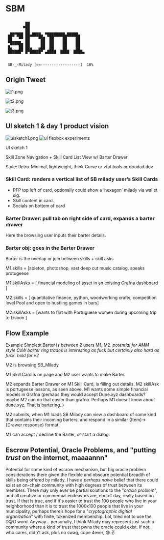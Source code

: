 # SBM

```
         ▄▄
        ▄██
         ██
 ▄██▀███ ██▄████▄ ▀████████▄█████▄
 ██   ▀▀ ██    ▀██  ██    ██    ██
 ▀█████▄ ██     ██  ██    ██    ██
 █▄   ██ ██▄   ▄██  ██    ██    ██
 ██████▀ █▀█████▀ ▄████  ████  ████▄


 SB-_-Milady [==------------------]  10%
```

## Origin Tweet

![t1.png](./static/t1.png)

![t2.png](./static/t2.png)

![t3.png](./static/t3.png)

## UI sketch 1 & day 1 product vision

![uisketch1.png](./static/uisketch1.png)
![ui flexbox experiments](./UI%20preview%20just%20fucking%20around%20tho%20really.png)

UI sketch 1

Skill Zone Navigation + Skill Card List View w/ Barter Drawer

Style: Retro-Minimal, lightweight, think Curve or vfat.tools or doodad.dev

### Skill Card: renders a vertical list of SB milady user’s Skill Cards

- PFP top left of card, optionally could show a ‘hexagon’ milady via wallet sig.
- Skill content in card.
- Socials on bottom of card

### Barter Drawer: pull tab on right side of card, expands a barter drawer

Here the browsing user inputs their barter details.

### Barter obj: goes in the Barter Drawer

Barter is the overlap or join between skills + skill asks

M1.skills = [ableton, photoshop, vast deep cut music catalog, speaks protugeese

M1.skillAsks = [ financial modeling of asset in an existing Grafna dashboard ]

M2.skills = [ quantitative finance, python, woodworking crafts, competition level Pool and open to hustling games in bars]

M2.skillAsks = [wants to flirt with Portuguese women during upcoming trip to Lisbon ]

## Flow Example

Example Simplest Barter is between 2 users M1, M2. _potential for AMM style CoW barter ring trades is interesting as fuck but certainly also hard as fuck. hold for v2_

M2 is browsing SB_Milady

M1 Skill Card is on page and M2 user wants to make Barter.

M2 expands Barter Drawer on M1 Skill Card, is filling out details. M2 skillAsk is portugeese lessons, as seen above. M1 wants some simple financial models in Grafna (perhaps they would accept Dune.xyz dashboards? maybe M2 can do that easier than grafna. Perhaps M1 doesnt know about dune.xyz. That is bartering. )

M2 submits, when M1 loads SB Milady can view a dashboard of some kind that contains their incoming barters, and respond in a similar {Item}->{Drawer response} format.

M1 can accept / decline the Barter, or start a dialog.

## Escrow Potential, Oracle Problems, and "putting _trust_ on the internet, maaaannn"

Potential for some kind of escrow mechanism, but big oracle problem considerations there given the flexible and obscure potential breadth of skills being offered by milady. I have a _perhaps naive_ belief that there could exist an on-chain community with high degrees of trust between its members. There may only ever be partial solutions to the "_oracle problem_", and all creative or commercial endeavors are, end of day, really based on trust. If that is true, and if it's easier to trust the 100 people who live in your neighborhood than it is to trust the 1000x100 people that live in your municipality, perhaps there’s hope for a "_cryptographic digitial organization_" with finite, tokenized membership. Lol, tried not to use the D@O word. Anyway... personally, I think Milady may represent just such a community where a kind of trust that pwns the oracle could exist. If not, who cares, didn't ask, plus no swag, cope 4ever, :sunglasses: :v:
